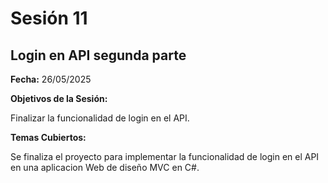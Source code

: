 # Sesión 11 #

## Login en API segunda parte ##

**Fecha:** 26/05/2025

**Objetivos de la Sesión:**

Finalizar la funcionalidad de login en el API.

**Temas Cubiertos:**

Se finaliza el proyecto para implementar la funcionalidad de login en el API en una aplicacion Web de diseño MVC en C#.
